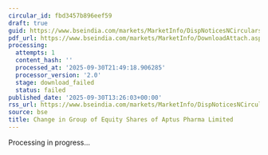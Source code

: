 ```yaml
---
circular_id: fbd3457b896eef59
draft: true
guid: https://www.bseindia.com/markets/MarketInfo/DispNoticesNCirculars.aspx?Noticeid={CFEA9177-939B-4DCB-8594-E8771EF20F6B}&noticeno=20250930-60&dt=09/30/2025&icount=60&totcount=114&flag=0
pdf_url: https://www.bseindia.com/markets/MarketInfo/DownloadAttach.aspx?id=20250930-60&attachedId=
processing:
  attempts: 1
  content_hash: ''
  processed_at: '2025-09-30T21:49:18.906285'
  processor_version: '2.0'
  stage: download_failed
  status: failed
published_date: '2025-09-30T13:26:03+00:00'
rss_url: https://www.bseindia.com/markets/MarketInfo/DispNoticesNCirculars.aspx?Noticeid={CFEA9177-939B-4DCB-8594-E8771EF20F6B}&noticeno=20250930-60&dt=09/30/2025&icount=60&totcount=114&flag=0
source: bse
title: Change in Group of Equity Shares of Aptus Pharma Limited
---
```


Processing in progress...